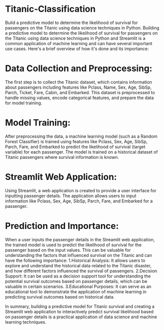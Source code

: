 # Titanic-Classification
Build a predictive model to determine the likelihood of survival for passengers on the Titanic using data science techniques in Python. Building a predictive model to determine the likelihood of survival for passengers on the Titanic using data science techniques in Python and Streamlit is a common application of machine learning and can have several important use cases. Here's a brief overview of how it's done and its importance:

# Data Collection and Preprocessing:

The first step is to collect the Titanic dataset, which contains information about passengers including features like Pclass, Name, Sex, Age, SibSp, Parch, Ticket, Fare, Cabin, and Embarked. This dataset is preprocessed to handle missing values, encode categorical features, and prepare the data for model training.
# Model Training:

After preprocessing the data, a machine learning model (such as a Random Forest Classifier) is trained using features like Pclass, Sex, Age, SibSp, Parch, Fare, and Embarked to predict the likelihood of survival (target variable) for each passenger. The model is trained on a historical dataset of Titanic passengers where survival information is known.
# Streamlit Web Application:

Using Streamlit, a web application is created to provide a user interface for inputting passenger details. The application allows users to input information like Pclass, Sex, Age, SibSp, Parch, Fare, and Embarked for a passenger.
# Prediction and Importance:

When a user inputs the passenger details in the Streamlit web application, the trained model is used to predict the likelihood of survival for the passenger based on the input values. This can be valuable for understanding the factors that influenced survival on the Titanic and can have the following importance:
 1.Historical Analysis: It allows users to explore and understand the historical data related to the Titanic disaster, and how different factors influenced the survival of passengers.
 2.Decision Support: It can be used as a decision support tool for understanding the potential survival outcomes based on passenger details, which can be valuable in certain scenarios.
 3.Educational Purposes: It can serve as an educational tool to demonstrate the application of machine learning in predicting survival outcomes based on historical data.

In summary, building a predictive model for Titanic survival and creating a Streamlit web application to interactively predict survival likelihood based on passenger details is a practical application of data science and machine learning techniques.
